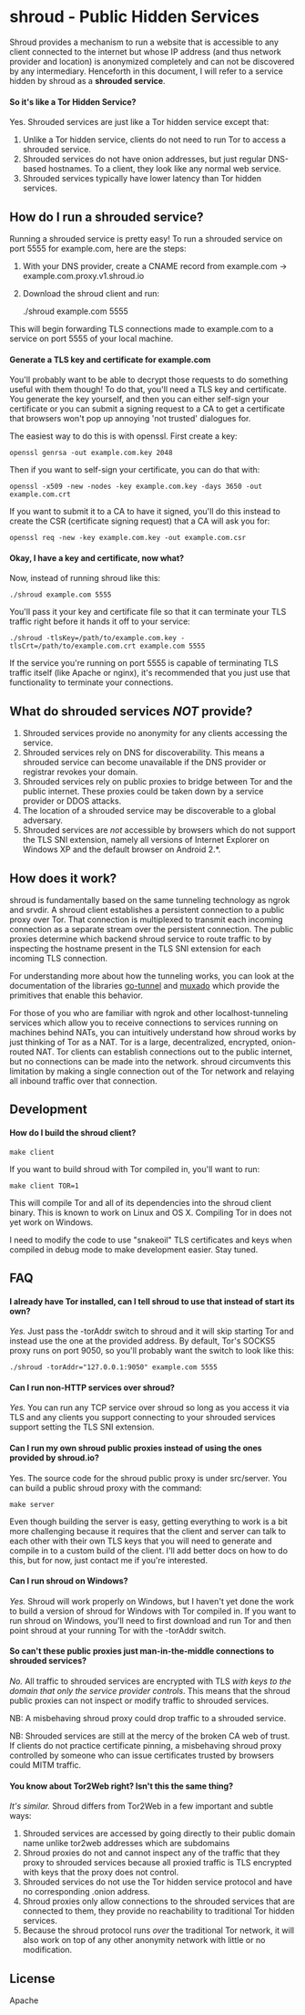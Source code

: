 # shroud - Public Hidden Services

Shroud provides a mechanism to run a website that is accessible to any client connected to the internet but whose IP address (and thus network provider and location) is anonymized completely and can not be discovered by any intermediary. Henceforth in this document, I will refer to a service hidden by shroud as a **shrouded service**.

#### So it's like a Tor Hidden Service?

Yes. Shrouded services are just like a Tor hidden service except that:

1. Unlike a Tor hidden service, clients do not need to run Tor to access a shrouded service.
1. Shrouded services do not have onion addresses, but just regular DNS-based hostnames. To a client, they look like any normal web service.
1. Shrouded services typically have lower latency than Tor hidden services.

## How do I run a shrouded service?

Running a shrouded service is pretty easy! To run a shrouded service on port 5555 for example.com, here are the steps:

1. With your DNS provider, create a CNAME record from example.com -> example.com.proxy.v1.shroud.io
1. Download the shroud client and run:

    ./shroud example.com 5555

This will begin forwarding TLS connections made to example.com to a service on port 5555 of your local machine. 

#### Generate a TLS key and certificate for example.com

You'll probably want to be able to decrypt those requests to do something useful with them though! To do that, you'll need a TLS key and certificate. You generate the key yourself, and then you can either self-sign your certificate or you can submit a signing request to a CA to get a certificate that browsers won't pop up annoying 'not trusted' dialogues for.

The easiest way to do this is with openssl. First create a key:

    openssl genrsa -out example.com.key 2048

Then if you want to self-sign your certificate, you can do that with:

    openssl -x509 -new -nodes -key example.com.key -days 3650 -out example.com.crt
    
If you want to submit it to a CA to have it signed, you'll do this instead to create the CSR (certificate signing request) that a CA will ask you for:

    openssl req -new -key example.com.key -out example.com.csr

#### Okay, I have a key and certificate, now what?

Now, instead of running shroud like this:

    ./shroud example.com 5555

You'll pass it your key and certificate file so that it can terminate your TLS traffic right before it hands it off to your service:

    ./shroud -tlsKey=/path/to/example.com.key -tlsCrt=/path/to/example.com.crt example.com 5555

If the service you're running on port 5555 is capable of terminating TLS traffic itself (like Apache or nginx), it's recommended that you just use that functionality to terminate your connections.

## What do shrouded services *NOT* provide?

1. Shrouded services provide no anonymity for any clients accessing the service.
1. Shrouded services rely on DNS for discoverability. This means a shrouded service can become unavailable if the DNS provider or registrar revokes your domain.
1. Shrouded services rely on public proxies to bridge between Tor and the public internet. These proxies could be taken down by a service provider or DDOS attacks.
1. The location of a shrouded service may be discoverable to a global adversary.
1. Shrouded services are *not* accessible by browsers which do not support the TLS SNI extension, namely all versions of Internet Explorer on Windows XP and the default browser on Android 2.\*.

## How does it work?

shroud is fundamentally based on the same tunneling technology as ngrok and srvdir. A shroud client establishes a persistent connection to a public proxy over Tor. That connection is multiplexed to transmit each incoming connection as a separate stream over the persistent connection. The public proxies determine which backend shroud service to route traffic to by inspecting the hostname present in the TLS SNI extension for each incoming TLS connection.

For understanding more about how the tunneling works, you can look at the documentation of the libraries [go-tunnel](github.com/inconshreveable/go-tunnel) and [muxado](github.com/inconshreveable/muxado) which provide the primitives that enable this behavior.

For those of you who are familiar with ngrok and other localhost-tunneling services which allow you to receive connections to services running on machines behind NATs, you can intuitively understand how shroud works by just thinking of Tor as a NAT. Tor is a large, decentralized, encrypted, onion-routed NAT. Tor clients can establish connections out to the public internet, but no connections can be made into the network. shroud circumvents this limitation by making a single connection out of the Tor network and relaying all inbound traffic over that connection.

## Development

#### How do I build the shroud client?

    make client

If you want to build shroud with Tor compiled in, you'll want to run:

    make client TOR=1

This will compile Tor and all of its dependencies into the shroud client binary. This is known to work on Linux and OS X. Compiling Tor in does not yet work on Windows.

I need to modify the code to use "snakeoil" TLS certificates and keys when compiled in debug mode to make development easier. Stay tuned.

## FAQ

#### I already have Tor installed, can I tell shroud to use that instead of start its own?

*Yes.* Just pass the -torAddr switch to shroud and it will skip starting Tor and instead use the one at the provided address. By default, Tor's SOCKS5 proxy runs on port 9050, so you'll probably want the switch to look like this:

    ./shroud -torAddr="127.0.0.1:9050" example.com 5555

#### Can I run non-HTTP services over shroud?

*Yes.* You can run any TCP service over shroud so long as you access it via TLS and any clients you support connecting to your shrouded services support setting the TLS SNI extension.

#### Can I run my own shroud public proxies instead of using the ones provided by shroud.io?

Yes. The source code for the shroud public proxy is under src/server. You can build a public shroud proxy with the command:

    make server

Even though building the server is easy, getting everything to work is a bit more challenging because it requires that the client and server can talk to each other with their own TLS keys that you will need to generate and compile in to a custom build of the client. I'll add better docs on how to do this, but for now, just contact me if you're interested.

#### Can I run shroud on Windows?

*Yes.* Shroud will work properly on Windows, but I haven't yet done the work to build a version of shroud for Windows with Tor compiled in. If you want to run shroud on Windows, you'll need to first download and run Tor and then point shroud at your running Tor with the -torAddr switch.

#### So can't these public proxies just man-in-the-middle connections to shrouded services?

*No.* All traffic to shrouded services are encrypted with TLS *with keys to the domain that only the service provider controls*. This means that the shroud public proxies can not inspect or modify traffic to shrouded services.

NB: A misbehaving shroud proxy could drop traffic to a shrouded service.

NB: Shrouded services are still at the mercy of the broken CA web of trust. If clients do not practice certificate pinning, a misbehaving shroud proxy controlled by someone who can issue certificates trusted by browsers could MITM traffic.

#### You know about Tor2Web right? Isn't this the same thing?
*It's similar.* Shroud differs from Tor2Web in a few important and subtle ways:

1. Shrouded services are accessed by going directly to their public domain name unlike tor2web addresses which are subdomains
1. Shroud proxies do not and cannot inspect any of the traffic that they proxy to shrouded services because all proxied traffic is TLS encrypted with keys that the proxy does not control.
1. Shrouded services do not use the Tor hidden service protocol and have no corresponding .onion address.
1. Shroud proxies only allow connections to the shrouded services that are connected to them, they provide no reachability to traditional Tor hidden services.
1. Because the shroud protocol runs *over* the traditional Tor network, it will also work on top of any other anonymity network with little or no modification.

## License
Apache
